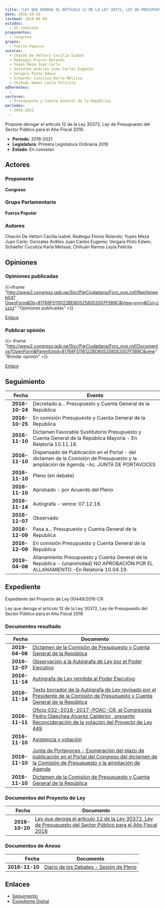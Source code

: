 ```yaml
---
title: "LEY QUE DEROGA EL ARTÍCULO 12 DE LA LEY 30372, LEY DE PRESUPUESTO DEL SECTOR PÚBLICO PARA EL AÑO FISCAL 2016"
date: 2016-10-20
lastmod: 2019-04-08
estados: 
  - En comisión
proponentes: 
  - Congreso
grupos: 
  - Fuerza Popular
autores: 
  - Chacón De Vettori Cecilia Isabel
  - Reátegui Flores Rolando
  - Yuyes Meza Juan Carlo
  - Gonzales Ardiles Juan Carlos Eugenio
  - Vergara Pinto Edwin
  - Schaefer Cuculiza Karla Melissa
  - Chihuán Ramos Leyla Felícita
adherentes: 
  - 
sectores: 
  - Presupuesto y Cuenta General de la República
periodos: 
  - 2016-2021
---
```


Propone derogar el artículo 12 de la Ley 30372, Ley de Presupuesto del Sector Público para el Año Fiscal 2016.

- **Periodo**: 2016-2021
- **Legislatura**: Primera Legislatura Ordinaria 2016
- **Estado**: En comisión

## Actores

### Proponente

**Congreso**

### Grupo Parlamentario

**Fuerza Popular**

### Autores

Chacón De Vettori Cecilia Isabel; Reátegui Flores Rolando; Yuyes Meza Juan Carlo; Gonzales Ardiles Juan Carlos Eugenio; Vergara Pinto Edwin; Schaefer Cuculiza Karla Melissa; Chihuán Ramos Leyla Felícita


## Opiniones

### Opiniones publicadas

{{<iframe "http://www2.congreso.gob.pe/Sicr/ParCiudadana/Foro_pvp.nsf/RepOpiweb04?OpenForm&Db=81768F5116122BD805258052007F5B8C&View=yyyy&Col=zzzzz" "Opiniones publicadas" >}}

[Enlace](http://www2.congreso.gob.pe/Sicr/ParCiudadana/Foro_pvp.nsf/RepOpiweb04?OpenForm&Db=81768F5116122BD805258052007F5B8C&View=yyyy&Col=zzzzz)
### Publicar opinión

{{< iframe "http://www2.congreso.gob.pe/Sicr/ParCiudadana/Foro_pvp.nsf/Documentos?OpenForm&ParentUnid=81768F5116122BD805258052007F5B8C&view" "Brindar opinión" >}}

[Enlace](http://www2.congreso.gob.pe/Sicr/ParCiudadana/Foro_pvp.nsf/Documentos?OpenForm&ParentUnid=81768F5116122BD805258052007F5B8C&view)

## Seguimiento

| Fecha | Evento |
|------:|--------|
| **2016-10-24** | Decretado a... Presupuesto y Cuenta General de la República|
| **2016-10-25** | En comisión Presupuesto y Cuenta General de la República|
| **2016-11-10** | Dictamen Favorable Sustitutorio Presupuesto y Cuenta General de la República Mayoria - En Relatoría 10.11.16.|
| **2016-11-10** | Dispensado de Publicación en el Portal - del dictamen de la Comisión de Presupuesto y la ampliación de Agenda.-Ac. JUNTA DE PORTAVOCES|
| **2016-11-10** | Pleno (en debate)|
| **2016-11-10** | Aprobado - por Acuerdo del Pleno|
| **2016-11-14** | Autógrafa - vence: 07.12.16.|
| **2016-12-07** | Observado|
| **2016-12-09** | Pasa a... Presupuesto y Cuenta General de la República|
| **2016-12-09** | En comisión Presupuesto y Cuenta General de la República|
| **2019-04-08** | Allanamiento Presupuesto y Cuenta General de la República - (unanimidad) NO APROBACIÓN POR EL ALLANAMIENTO.-En Relatoría 10.04.19.|


## Expediente

Expediente del Proyecto de Ley 00449/2016-CR

Ley que deroga el artículo 12 de la Ley 30372, Ley de Presupuesto del Sector Público para el Año Fiscal 2016


### Documentos resultado

| Fecha | Documento |
|------:|--------|
| **2019-04-08** | [Dictamen de la Comisión de Presupuesto y Cuenta General de la República](http://www.leyes.congreso.gob.pe/Documentos/2016_2021/Dictamenes/Proyectos_de_Ley/00449DC17MAY20190408..pdf) |
| **2016-12-07** | [Observación a la Autógrafa de Ley por el Poder Ejecutivo](http://www.leyes.congreso.gob.pe/Documentos/2016_2021/Observacion_a_la_Autografa/OBAU0044920161207.pdf) |
| **2016-11-14** | [Autógrafa de Ley remitida al Poder Ejecutivo](http://www.leyes.congreso.gob.pe/Documentos/2016_2021/Autografas/Ley_y_de_Resolucion_Legislativa/AU0044920161114.pdf) |
| **2016-11-14** | [Texto borrador de la Autógrafa de Ley revisado por el Presidente de la Comisión de Presupuesto y Cuenta General de la República](http://www.leyes.congreso.gob.pe/Documentos/2016_2021/Texto_Borrador_de_Autografa/BAU0044920161114.pdf) |
| **2016-11-11** | [Oficio 032-2016-2017-POAC-CR, el Congresista Pedro Olaechea Alvarez Calderón , presento Reconcideración de la votación del Proyecto de Ley 449](http://www.leyes.congreso.gob.pe/Documentos/2016_2021/Asistencia_y_Votacion/Proyectos_de_Ley/Reconsideracion/OFICIO-032-2016-2017-POAC-CR.pdf) |
| **2016-11-10** | [Asistencia y votación](http://www.leyes.congreso.gob.pe/Documentos/2016_2021/Asistencia_y_Votacion/Proyectos_de_Ley/AV0044920161110..pdf) |
| **2016-11-10** | [Junta de Portavoces - Exoneración del plazo de publicación en el Portal del Congreso del dictamen de la Comisión de Presupuesto y la ampliación de Agenda](http://www.leyes.congreso.gob.pe/Documentos/2016_2021/Acuerdos/Junta_Portavoces/AJP0044920161110.pdf) |
| **2016-11-10** | [Dictamen de la Comisión de Presupuesto y Cuenta General de la República](http://www.leyes.congreso.gob.pe/Documentos/2016_2021/Dictamenes/Proyectos_de_Ley/00449DC17MAY20161110..pdf) |

### Documentos del Proyecto de Ley

| Fecha | Documento |
|------:|--------|
| **2016-10-20** | [Ley que deroga el artículo 12 de la Ley 30372, Ley de Presupuesto del Sector Público para el Año Fiscal 2016](http://www.leyes.congreso.gob.pe/Documentos/2016_2021/Proyectos_de_Ley_y_de_Resoluciones_Legislativas/PL0044920161020..pdf) |

### Documentos de Anexo

| Fecha | Documento |
|------:|--------|
| **2016-11-10** | [Diario de los Debates - Sesión de Pleno](http://www2.congreso.gob.pe/Sicr/DiarioDebates/Publicad.nsf/SesionesPleno/05256D6E0073DFE9052580680011229E/$FILE/PLO-2016-18.pdf) |

## Enlaces 

- [Seguimiento](http://www2.congreso.gob.pehttp://www2.congreso.gob.pe/Sicr/TraDocEstProc/CLProLey2016.nsf/f7fff46988ca05b1052578e100829cc7/6304c15cbf5b389105258052007d895b?OpenDocument)
- [Expediente Digital](http://www2.congreso.gob.pehttp://www2.congreso.gob.pe/Sicr/TraDocEstProc/CLProLey2016.nsf/f7fff46988ca05b1052578e100829cc7/6304c15cbf5b389105258052007d895b?OpenDocument&Click=05257FB7005EB655.eb71d0cf91d8294e05256cdf006b5706/$Body/0.1C6C)
